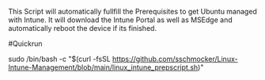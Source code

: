 This Script will automatically fullfill the Prerequisites to get Ubuntu managed with Intune. 
It will download the Intune Portal as well as MSEdge and automatically reboot the device if its finished. 

#Quickrun

sudo /bin/bash -c "$(curl -fsSL https://github.com/sschmocker/Linux-Intune-Management/blob/main/linux_intune_prepscript.sh)"
